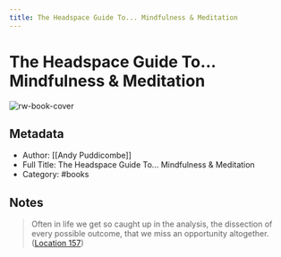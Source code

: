 ```yaml
---
title: The Headspace Guide To... Mindfulness & Meditation
---
```

# The Headspace Guide To... Mindfulness & Meditation

![rw-book-cover](https://images-na.ssl-images-amazon.com/images/I/51civUBLxLL._SL200_.jpg)

## Metadata
- Author: [[Andy Puddicombe]]
- Full Title: The Headspace Guide To... Mindfulness & Meditation
- Category: #books

## Notes
> Often in life we get so caught up in the analysis, the dissection of every possible outcome, that we miss an opportunity altogether. ([Location 157](https://readwise.io/to_kindle?action=open&asin=B0050C863G&location=157))


